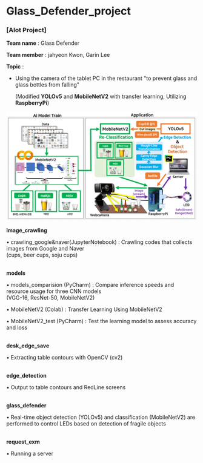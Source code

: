 # Glass_Defender_project
**<h3>[AIot Project]</h3>** 

**Team name** : Glass Defender

**Team member** : jahyeon Kwon, Garin Lee

**Topic** :
- Using the camera of the tablet PC in the restaurant "to prevent glass and glass bottles from falling"
  
   (Modified **YOLOv5** and **MobileNetV2** with transfer learning, Utilizing **RaspberryPi**)

![project structure](project_structure.png)

**image_crawling** <br>

• crawling_google&naver(JupyterNotebook) : Crawling codes that collects images from Google and Naver <br>
  (cups, beer cups, soju cups) <br>
<br>

**models** <br>

• models_comparision (PyCharm) : Compare inference speeds and resource usage for three CNN models <br>
  (VGG-16, ResNet-50, MobileNetV2) <br>
  
• MobileNetV2 (Colab) : Transfer Learning Using MobileNetV2 <br>

• MobileNetV2_test (PyCharm) : Test the learning model to assess accuracy and loss <br>
<br>

**desk_edge_save** <br>

• Extracting table contours with OpenCV (cv2) <br>
<br>

**edge_detection** <br>

• Output to table contours and RedLine screens <br>
<br>

**glass_defender** <br>

• Real-time object detection (YOLOv5) and classification (MobileNetV2) are performed to control LEDs based on detection of fragile objects <br>
<br>

**request_exm** <br>

• Running a server <br>
